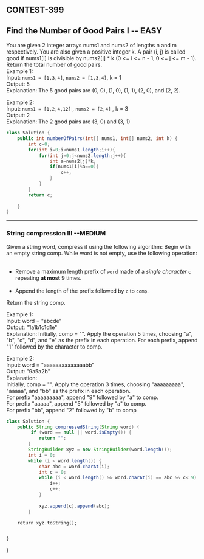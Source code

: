 ## CONTEST-399

## Find the Number of Good Pairs I    -- EASY

You are given 2 integer arrays nums1 and nums2 of lengths n and m respectively. You are also given a positive integer k.
A pair (i, j) is called good if nums1[i] is divisible by nums2[j] * k (0 <= i <= n - 1, 0 <= j <= m - 1).
Return the total number of good pairs.
</br>
Example 1:
</br>
Input: `nums1 = [1,3,4]`, `nums2 = [1,3,4]`, k = 1
</br>
Output: 5
</br>
Explanation:
The 5 good pairs are (0, 0), (1, 0), (1, 1), (2, 0), and (2, 2).
</br>

Example 2:
</br>
Input: `nums1 = [1,2,4,12]` , `nums2 = [2,4]` , k = 3
</br>
Output: 2
</br>
Explanation:
The 2 good pairs are (3, 0) and (3, 1)

```java
class Solution {
    public int numberOfPairs(int[] nums1, int[] nums2, int k) {
        int c=0;
        for(int i=0;i<nums1.length;i++){
            for(int j=0;j<nums2.length;j++){
                int a=nums2[j]*k;
                if(nums1[i]%a==0){
                    c++;
                }
            }
        }
        return c;
        
    }
}
```
---

### String compression III  --MEDIUM

Given a string word, compress it using the following algorithm:
Begin with an empty string comp. While word is not empty, use the following operation:
<ul>
</br>
<li>Remove a maximum length prefix of <code>word</code> made of a <em>single character</em> <code>c</code> repeating <strong>at most</strong> 9 times.</li>
</br>
<li>Append the length of the prefix followed by <code>c</code> to <code>comp</code>.</li>
</ul>
</li>
Return the string comp.
</br>

Example 1:
</br>
Input: word = "abcde"
</br>
Output: "1a1b1c1d1e"
</br>
Explanation:
Initially, comp = "". Apply the operation 5 times, choosing "a", "b", "c", "d", and "e" as the prefix in each operation.
For each prefix, append "1" followed by the character to comp.
</br>

Example 2:
</br>
Input: word = "aaaaaaaaaaaaaabb"
</br>
Output: "9a5a2b"
</br>
Explanation:
</br>
Initially, comp = "". Apply the operation 3 times, choosing "aaaaaaaaa", "aaaaa", and "bb" as the prefix in each operation.
</br>
For prefix "aaaaaaaaa", append "9" followed by "a" to comp.
</br>
For prefix "aaaaa", append "5" followed by "a" to comp.
</br>
For prefix "bb", append "2" followed by "b" to comp

```java
class Solution {
    public String compressedString(String word) {
         if (word == null || word.isEmpty()) {
            return "";
        }
        StringBuilder xyz = new StringBuilder(word.length());
        int i = 0;
        while (i < word.length()) {
            char abc = word.charAt(i);
            int c = 0;
            while (i < word.length() && word.charAt(i) == abc && c< 9) {
                i++;
                c++;
            }
            
            xyz.append(c).append(abc);
        }
```        
        return xyz.toString();

        
    }
}
